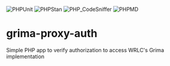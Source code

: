 ![PHPUnit](https://github.com/wrlc/grima-proxy-auth/actions/workflows/phpunit.yml/badge.svg)
![PHPStan](https://github.com/wrlc/grima-proxy-auth/actions/workflows/phpstan.yml/badge.svg)
![PHP_CodeSniffer](https://github.com/wrlc/grima-proxy-auth/actions/workflows/phpcs.yml/badge.svg)
![PHPMD](https://github.com/wrlc/grima-proxy-auth/actions/workflows/phpmd.yml/badge.svg)

# grima-proxy-auth

Simple PHP app to verify authorization to access WRLC's Grima implementation

